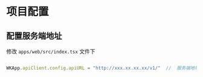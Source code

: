 # 项目配置

## 配置服务端地址

修改 `apps/web/src/index.tsx` 文件下

```ts

WKApp.apiClient.config.apiURL = "http://xxx.xx.xx.xx/v1/"  //  服务端地址 注意最后的斜杠


```